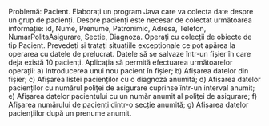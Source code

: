 Problemă:
Pacient. Elaborați un program Java care va colecta date despre un grup de pacienți. Despre pacienți este
necesar de colectat următoarea informație: id, Nume, Prenume, Patronimic, Adresa, Telefon,
NumarPolitaAsigurare, Sectie, Diagnoza.
Operați cu colecții de obiecte de tip Pacient. Prevedeți și tratați situațiile excepționale ce pot apărea la
operarea cu datele de prelucrat. Datele să se salvaze într-un fișier în care deja există 10 pacienți.
Aplicația să permită efectuarea următoarelor operații:
a) Introducerea unui nou pacient în fișier;
b) Afișarea datelor din fișier;
c) Afișarea listei pacienților cu o diagnoză anumită;
d) Afișarea datelor pacienților cu numărul poliței de asigurare cuprinse într-un interval anumit;
e) Afișarea datelor pacientului cu un număr anumit al poliței de asigurare;
f) Afișarea numărului de pacienți dintr-o secție anumită;
g) Afișarea datelor paciențiilor după un prenume anumit.
